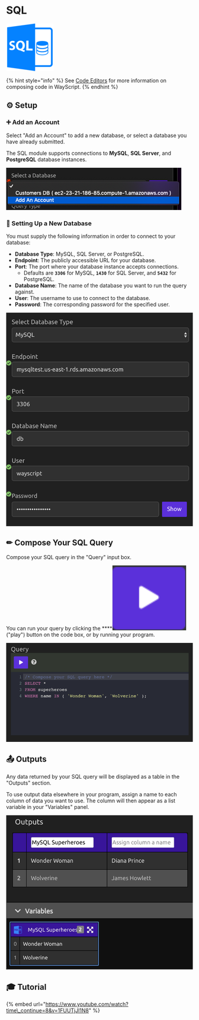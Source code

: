 # SQL

![Run queries against a SQL database.](../../.gitbook/assets/sql.png)

{% hint style="info" %}
See [Code Editors](../../getting_started/code-editors.md) for more information on composing code in WayScript.
{% endhint %}

## ⚙ Setup

### ➕ Add an Account

Select "Add an Account" to add a new database, or select a database you have already submitted.

The SQL module supports connections to **MySQL**, **SQL Server**, and **PostgreSQL** database instances.

![Select a Database or Add An Account](../../.gitbook/assets/add_account.png)

### 🌟 Setting Up a New Database

You must supply the following information in order to connect to your database:

* **Database Type**: MySQL, SQL Server, or PostgreSQL.
* **Endpoint**: The publicly accessible URL for your database.
* **Port**: The port where your database instance accepts connections.
  * Defaults are **`3306`** for MySQL, **`1430`** for SQL Server, and **`5432`** for PostgreSQL.
* **Database Name**: The name of the database you want to run the query against.
* **User**: The username to use to connect to the database.
* **Password**: The corresponding password for the specified user.

![](../../.gitbook/assets/settings.png)

## ✏ **Compose Your SQL Query**

Compose your SQL query in the "Query" input box.

You can run your query by clicking the ****![](../../.gitbook/assets/play_button.png) \("play"\) button on the code box, or by running your program.

![An example SELECT statement.](../../.gitbook/assets/sql_query.png)

## 📤 **Outputs**

Any data returned by your SQL query will be displayed as a table in the "Outputs" section.

To use output data elsewhere in your program, assign a name to each column of data you want to use. The column will then appear as a list variable in your "Variables" panel.

![](../../.gitbook/assets/sql_outputs.png)

## 🎓 **Tutorial**

{% embed url="https://www.youtube.com/watch?time\_continue=8&v=1FUUTjJl1N8" %}


